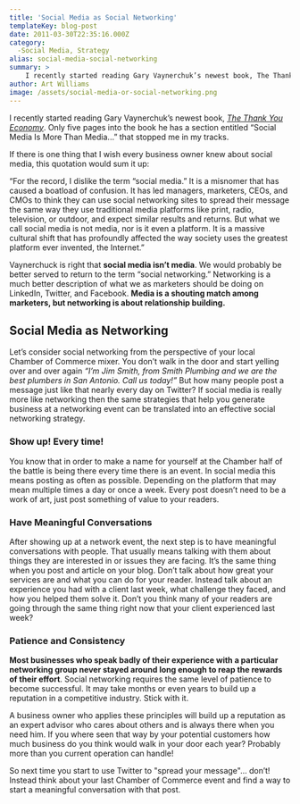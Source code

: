 ```yaml
---
title: 'Social Media as Social Networking'
templateKey: blog-post
date: 2011-03-30T22:35:16.000Z
category: 
  -Social Media, Strategy
alias: social-media-social-networking
summary: > 
  	I recently started reading Gary Vaynerchuk’s newest book, The Thank You Economy. Only five pages into the book he has a section entitled "Social Media Is More Than Media..." that stopped me in my tracks.
author: Art Williams
image: /assets/social-media-or-social-networking.png
---
```


I recently started reading Gary Vaynerchuk’s newest book, [_The Thank You Economy_](http://thankyoueconomybook.com/). Only five pages into the book he has a section entitled “Social Media Is More Than Media...” that stopped me in my tracks.

If there is one thing that I wish every business owner knew about social media, this quotation would sum it up:

“For the record, I dislike the term “social media.” It is a misnomer that has caused a boatload of confusion. It has led managers, marketers, CEOs, and CMOs to think they can use social networking sites to spread their message the same way they use traditional media platforms like print, radio, television, or outdoor, and expect similar results and returns. But what we call social media is not media, nor is it even a platform. It is a massive cultural shift that has profoundly affected the way society uses the greatest platform ever invented, the Internet.”

Vaynerchuck is right that **social media isn’t media**. We would probably be better served to return to the term “social networking.” Networking is a much better description of what we as marketers should be doing on LinkedIn, Twitter, and Facebook. **Media is a shouting match among marketers, but networking is about relationship building.**

Social Media as Networking
--------------------------

Let’s consider social networking from the perspective of your local Chamber of Commerce mixer. You don’t walk in the door and start yelling over and over again _“I’m Jim Smith, from Smith Plumbing and we are the best plumbers in San Antonio. Call us today!”_ But how many people post a message just like that nearly every day on Twitter? If social media is really more like networking then the same strategies that help you generate business at a networking event can be translated into an effective social networking strategy.

### Show up! Every time!

You know that in order to make a name for yourself at the Chamber half of the battle is being there every time there is an event. In social media this means posting as often as possible. Depending on the platform that may mean multiple times a day or once a week. Every post doesn’t need to be a work of art, just post something of value to your readers.

### Have Meaningful Conversations

After showing up at a network event, the next step is to have meaningful conversations with people. That usually means talking with them about things they are interested in or issues they are facing. It’s the same thing when you post and article on your blog. Don’t talk about how great your services are and what you can do for your reader. Instead talk about an experience you had with a client last week, what challenge they faced, and how you helped them solve it. Don’t you think many of your readers are going through the same thing right now that your client experienced last week?

### Patience and Consistency

**Most businesses who speak badly of their experience with a particular networking group never stayed around long enough to reap the rewards of their effort**. Social networking requires the same level of patience to become successful. It may take months or even years to build up a reputation in a competitive industry. Stick with it.

A business owner who applies these principles will build up a reputation as an expert advisor who cares about others and is always there when you need him. If you where seen that way by your potential customers how much business do you think would walk in your door each year? Probably more than you current operation can handle!

So next time you start to use Twitter to "spread your message"... don’t! Instead think about your last Chamber of Commerce event and find a way to start a meaningful conversation with that post.